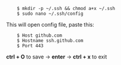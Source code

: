         $ mkdir -p ~/.ssh && chmod a+x ~/.ssh
        $ sudo nano ~/.ssh/config
        
This will open config file, paste this:

        $ Host github.com
        $ Hostname ssh.github.com
        $ Port 443

**ctrl + O** to save -> **enter** -> **ctrl + x** to exit
